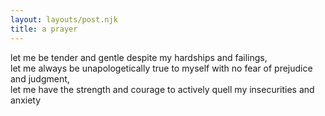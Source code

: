```yaml
---
layout: layouts/post.njk
title: a prayer
---
```

let me be tender and gentle despite my hardships and failings,  
let me always be unapologetically true to myself with no fear of prejudice and judgment,  
let me have the strength and courage to actively quell my insecurities and anxiety
